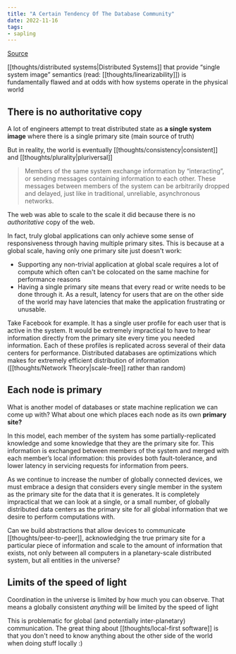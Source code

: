 ```yaml
---
title: "A Certain Tendency Of The Database Community"
date: 2022-11-16
tags:
- sapling
---
```


[Source](https://arxiv.org/pdf/1510.08473.pdf)

[[thoughts/distributed systems|Distributed Systems]] that provide “single system image” semantics (read: [[thoughts/linearizability]]) is fundamentally flawed and at odds with how systems operate in the physical world

## There is no authoritative copy
A lot of engineers attempt to treat distributed state as **a single system image** where there is a single primary site (main source of truth)

But in reality, the world is eventually [[thoughts/consistency|consistent]] and [[thoughts/plurality|pluriversal]]

> Members of the same system exchange information by “interacting”, or sending messages containing information to each other. These messages between members of the system can be arbitrarily dropped and delayed, just like in traditional, unreliable, asynchronous networks.

The web was able to scale to the scale it did because there is no *authoritative* copy of the web.

In fact, truly global applications can only achieve some sense of responsiveness through having multiple primary sites. This is because at a global scale, having only one primary site just doesn't work:
- Supporting any non-trivial application at global scale requires a lot of compute which often can't be colocated on the same machine for performance reasons
- Having a single primary site means that every read or write needs to be done through it. As a result, latency for users that are on the other side of the world may have latencies that make the application frustrating or unusable.

Take Facebook for example. It has a single user profile for each user that is active in the system. It would be extremely impractical to have to hear information directly from the primary site every time you needed information. Each of these profiles is replicated across several of their data centers for performance. Distributed databases are optimizations which makes for extremely efficient distribution of information ([[thoughts/Network Theory|scale-free]] rather than random)

## Each node is primary
What is another model of databases or state machine replication we can come up with? What about one which places each node as its own **primary site?**

In this model, each member of the system has some partially-replicated knowledge and some knowledge that they are the primary site for. This information is exchanged between members of the system and merged with each member’s local information: this provides both fault-tolerance, and lower latency in servicing requests for information from peers.

As we continue to increase the number of globally connected devices, we must embrace a design that considers every single member in the system as the primary site for the data that it is generates. It is completely impractical that we can look at a single, or a small number, of globally distributed data centers as the primary site for all global information that we desire to perform computations with.

Can we build abstractions that allow devices to communicate [[thoughts/peer-to-peer]], acknowledging the true primary site for a particular piece of information and scale to the amount of information that exists, not only between all computers in a planetary-scale distributed system, but all entities in the universe?

## Limits of the speed of light
Coordination in the universe is limited by how much you can observe. That means a globally consistent *anything* will be limited by the speed of light

This is problematic for global (and potentially inter-planetary) communication. The great thing about [[thoughts/local-first software]] is that you don't need to know anything about the other side of the world when doing stuff locally :)